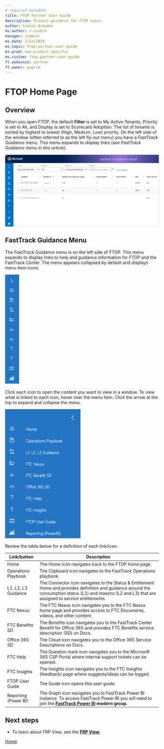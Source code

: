 ```yaml
---
# required metadata
title: FTOP Partner User Guide
description: Process guidance for FTOP users.
author: Connie Brenden
ms.author: v-conbre
manager: jimmuir
ms.date: 2/22/2019
ms.topic: ftop-partner-user-guide
ms.prod: non-product-specific
ms.custom: ftop-partner-user-guide
ft.audience: partner
ft.owner: pagrim
---
```

# FTOP Home Page

## Overview

When you open FTOP, the default **Filter** is set to My Active Tenants, Priority is set to All, and Display is set to Scorecard Adoption. The list of tenants is sorted by highest to lowest (High, Medium, Low) priority. On the left side of the window (often referred to as the left fly-out menu) you have a *FastTrack Guidance* menu. This menu expands to display links (*see FastTrack Guidance menu in this article*).

![my-active-tenants.png](media/ftop-home-page/my-active-tenants.png "My Active Tenants")

## FastTrack Guidance Menu

The *FastTrack Guidance menu* is on the left side of FTOP. This menu expands to display links to help and guidance information for FTOP and the FastTrack Center. The menu appears collapsed by default and displays menu item icons.

![fasttrack-guidance-menu.png](media/ftop-home-page/fasttrack-guidance-menu.png "FastTrack Guidance Menu")

Click each icon to open the content you want to view in a window. To view what is linked to each icon, hover over the menu item. Click the arrow at the top to expand and collapse the menu.

![fasttrack-guidance-menu-expanded.png](media/ftop-home-page/fasttrack-guidance-menu-expanded.png "FastTrack Guidance Menu - expanded")

Review the table below for a definition of each link/icon.

| Link/button          | Description                                                                                                                                                                                                                                                       |
| -------------------- | ----------------------------------------------------------------------------------------------------------------------------------------------------------------------------------------------------------------------------------------------------------------- |
| Home                 | The Home icon navigates back to the FTOP home page.                                                                                                                                                                                                               |
| Operations Playbook  | The Clipboard icon navigates to the FastTrack Operations playbook.                                                                                                                                                                                                |
| L1, L2, L3 Guidance  | The Connector icon navigates to the Status & Entitlement Home and provides definition and guidance around the consumption status (L1) and reasons (L2 and L3) that are assigned to service entitlements.                                                          |
| FTC Nexus            | The FTC Nexus icon navigates you to the FTC Nexus home page and provides access to FTC Documents, videos, and other content.                                                                                                                                      |
| FTC Benefits SD      | The Benefits icon navigates you to the FastTrack Center Benefit for Office 365 and provides FTC Benefits service description (SD) on Docs.                                                                                                                        |
| Office 365 SD        | The Cloud icon navigates you to the Office 365 Service Descriptions on Docs.                                                                                                                                                                                      |
| FTC Help             | The Question mark icon navigates you to the Microsoft 365 CSP Portal where internal support tickets can be opened.                                                                                                                                                |
| FTC Insights         | The Insights icon navigates you to the FTC Insights (feedback) page where suggests/ideas can be logged.                                                                                                                                                           |
| FTOP User Guide      | The Guide icon opens this user guide.                                                                                                                                                                                                                             |
| Reporting (Power BI) | The Graph icon navigates you to FastTrack Power BI instance. To access FastTrack Power BI you will need to join the **[FastTrack Power BI](https://outlook-sdf.office.com/owa/?realm=microsoft.com&path=/group/FastTrackPowerBI@service.microsoft.com/mail) modern group.** |

## Next steps

- To learn about FRP View, see the [**FRP View**](frp-view.md).

[Home](http://partner-docs.microsoft.com)
